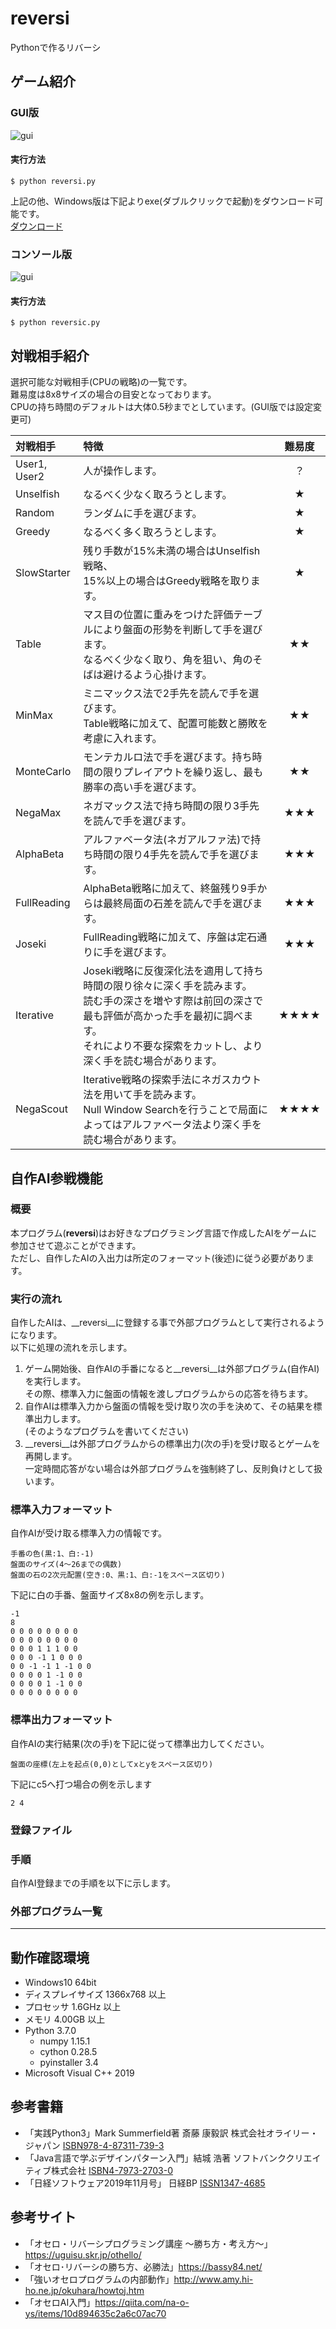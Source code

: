 # reversi
Pythonで作るリバーシ

## ゲーム紹介
### GUI版
![gui](https://github.com/y-tetsu/reversi/blob/master/image/gui4.gif?raw=true)
#### 実行方法
```
$ python reversi.py
```

上記の他、Windows版は下記よりexe(ダブルクリックで起動)をダウンロード可能です。<br>
[ダウンロード](https://github.com/y-tetsu/reversi/releases)

### コンソール版
![gui](https://github.com/y-tetsu/reversi/blob/master/image/console2.gif?raw=true)
#### 実行方法
```
$ python reversic.py
```

## 対戦相手紹介
選択可能な対戦相手(CPUの戦略)の一覧です。<br>
難易度は8x8サイズの場合の目安となっております。<br>
CPUの持ち時間のデフォルトは大体0.5秒までとしています。(GUI版では設定変更可)<br>

 |対戦相手|特徴|難易度|
 |:---|:---|:---:|
 |User1, User2 |人が操作します。 | ？ |
 |Unselfish |なるべく少なく取ろうとします。 | ★ |
 |Random |ランダムに手を選びます。 | ★ |
 |Greedy |なるべく多く取ろうとします。 | ★ |
 |SlowStarter |残り手数が15%未満の場合はUnselfish戦略、<br>15%以上の場合はGreedy戦略を取ります。 | ★ |
 |Table |マス目の位置に重みをつけた評価テーブルにより盤面の形勢を判断して手を選びます。<br>なるべく少なく取り、角を狙い、角のそばは避けるよう心掛けます。 | ★★ |
 |MinMax |ミニマックス法で2手先を読んで手を選びます。<br>Table戦略に加えて、配置可能数と勝敗を考慮に入れます。 | ★★ |
 |MonteCarlo |モンテカルロ法で手を選びます。持ち時間の限りプレイアウトを繰り返し、最も勝率の高い手を選びます。| ★★ |
 |NegaMax |ネガマックス法で持ち時間の限り3手先を読んで手を選びます。| ★★★ |
 |AlphaBeta |アルファベータ法(ネガアルファ法)で持ち時間の限り4手先を読んで手を選びます。| ★★★ |
 |FullReading |AlphaBeta戦略に加えて、終盤残り9手からは最終局面の石差を読んで手を選びます。| ★★★ |
 |Joseki |FullReading戦略に加えて、序盤は定石通りに手を選びます。| ★★★ |
 |Iterative |Joseki戦略に反復深化法を適用して持ち時間の限り徐々に深く手を読みます。<br>読む手の深さを増やす際は前回の深さで最も評価が高かった手を最初に調べます。<br>それにより不要な探索をカットし、より深く手を読む場合があります。| ★★★★ |
 |NegaScout |Iterative戦略の探索手法にネガスカウト法を用いて手を読みます。<br>Null Window Searchを行うことで局面によってはアルファベータ法より深く手を読む場合があります。| ★★★★ |

## 自作AI参戦機能
### 概要
本プログラム(__reversi__)はお好きなプログラミング言語で作成したAIをゲームに参加させて遊ぶことができます。<br>
ただし、自作したAIの入出力は所定のフォーマット(後述)に従う必要があります。

### 実行の流れ
自作したAIは、__reversi__に登録する事で外部プログラムとして実行されるようになります。<br>
以下に処理の流れを示します。

1. ゲーム開始後、自作AIの手番になると__reversi__は外部プログラム(自作AI)を実行します。<br>その際、標準入力に盤面の情報を渡しプログラムからの応答を待ちます。
2. 自作AIは標準入力から盤面の情報を受け取り次の手を決めて、その結果を標準出力します。<br>(そのようなプログラムを書いてください)
3. __reversi__は外部プログラムからの標準出力(次の手)を受け取るとゲームを再開します。<br>一定時間応答がない場合は外部プログラムを強制終了し、反則負けとして扱います。

### 標準入力フォーマット
自作AIが受け取る標準入力の情報です。
```
手番の色(黒:1、白:-1)
盤面のサイズ(4～26までの偶数)
盤面の石の2次元配置(空き:0、黒:1、白:-1をスペース区切り)
```

下記に白の手番、盤面サイズ8x8の例を示します。
```
-1
8
0 0 0 0 0 0 0 0
0 0 0 0 0 0 0 0
0 0 0 1 1 1 0 0
0 0 0 -1 1 0 0 0
0 0 -1 -1 1 -1 0 0
0 0 0 0 1 -1 0 0
0 0 0 0 1 -1 0 0
0 0 0 0 0 0 0 0
```

### 標準出力フォーマット
自作AIの実行結果(次の手)を下記に従って標準出力してください。
```
盤面の座標(左上を起点(0,0)としてxとyをスペース区切り)
```

下記にc5へ打つ場合の例を示します
```
2 4
```

### 登録ファイル

### 手順
自作AI登録までの手順を以下に示します。

### 外部プログラム一覧

---
## 動作確認環境
- Windows10 64bit<br>
- ディスプレイサイズ 1366x768 以上
- プロセッサ 1.6GHz 以上
- メモリ 4.00GB 以上
- Python 3.7.0<br>
    - numpy 1.15.1<br>
    - cython 0.28.5<br>
    - pyinstaller 3.4<br>
- Microsoft Visual C++ 2019<br>

## 参考書籍
- 「実践Python3」Mark Summerfield著 斎藤 康毅訳 株式会社オライリー・ジャパン [ISBN978-4-87311-739-3](https://www.oreilly.co.jp/books/9784873117393/)
- 「Java言語で学ぶデザインパターン入門」結城 浩著 ソフトバンククリエイティブ株式会社 [ISBN4-7973-2703-0](https://www.hyuki.com/dp/)
- 「日経ソフトウェア2019年11月号」 日経BP [ISSN1347-4685](https://books.google.co.jp/books?id=qhCxDwAAQBAJ&pg=PA146&lpg=PA146&dq=ISSN1347-4685&source=bl&ots=_3Z0k4Y_WE&sig=ACfU3U1urxBdw_srrg62Kr5UJD1sXLEQbQ&hl=ja&sa=X&ved=2ahUKEwjlkqzArY_nAhVTc3AKHXlBA6YQ6AEwAHoECAkQAQ#v=onepage&q=ISSN1347-4685&f=false)

## 参考サイト
- 「オセロ・リバーシプログラミング講座 ～勝ち方・考え方～」https://uguisu.skr.jp/othello/
- 「オセロ･リバーシの勝ち方、必勝法」https://bassy84.net/
- 「強いオセロプログラムの内部動作」http://www.amy.hi-ho.ne.jp/okuhara/howtoj.htm
- 「オセロAI入門」https://qiita.com/na-o-ys/items/10d894635c2a6c07ac70
